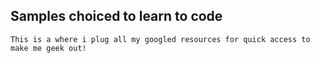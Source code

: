 
## Samples choiced to learn to code

    This is a where i plug all my googled resources for quick access to make me geek out! 





